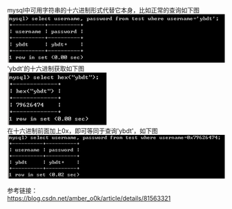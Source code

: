 mysql中可用字符串的十六进制形式代替它本身，比如正常的查询如下图  
![image](./0.png)  
'ybdt'的十六进制获取如下图  
![image](./1.png)  
在十六进制前面加上0x，即可等同于查询'ybdt'，如下图  
![image](./2.png)

参考链接：  
https://blog.csdn.net/amber_o0k/article/details/81563321
